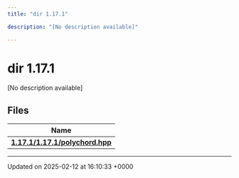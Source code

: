```yaml
---
title: "dir 1.17.1"

description: "[No description available]"

---
```


# dir 1.17.1

[No description available]

## Files

| Name           |
| -------------- |
| **[1.17.1/1.17.1/polychord.hpp](/documentation/code/files/1_817_81_2polychord_8hpp/#file-1-17-1-1-17-1-polychord-hpp)**  |






-------------------------------

Updated on 2025-02-12 at 16:10:33 +0000
